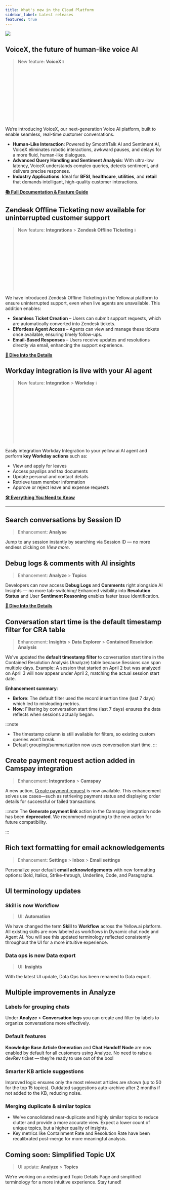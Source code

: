 ```yaml
---
title: What's new in the Cloud Platform
sidebar_label: Latest releases
featured: true
---
```


![](https://i.imgur.com/hIGEIJL.png)

## VoiceX, the future of human-like voice AI 

> New feature: **VoiceX** <img src="https://cdn.yellowmessenger.com/assets/yellow-docs/new.png" alt="drawing" width="5%"/> 


We’re introducing VoiceX, our next-generation Voice AI platform, built to enable seamless, real-time customer conversations.

* **Human-Like Interaction**: Powered by SmoothTalk AI and Sentiment AI, VoiceX eliminates robotic interactions, awkward pauses, and delays for a more fluid, human-like  dialogues.
* **Advanced Query Handling and Sentiment Analysis**: With ultra-low latency, VoiceX understands complex queries, detects sentiment, and delivers precise responses.
* **Industry Applications**: Ideal for **BFSI**, **healthcare**, **utilities**, and **retail** that demands intelligant, high-quality customer interactions.
 
[**📚 Full Documentation & Feature Guide**](https://docs.yellow.ai/docs/platform_concepts/VoiceX/VoiceXIntro)

## Zendesk Offline Ticketing now available for uninterrupted customer support

> New feature: **Integrations** > **Zendesk Offline Ticketing** <img src="https://cdn.yellowmessenger.com/assets/yellow-docs/new.png" alt="drawing" width="5%"/> 

We have introduced Zendesk Offline Ticketing in the Yellow.ai platform to ensure uninterrupted support, even when live agents are unavailable. This addition enables:

- **Seamless Ticket Creation** – Users can submit support requests, which are automatically converted into Zendesk tickets.  
- **Effortless Agent Access** – Agents can view and manage these tickets once available, ensuring timely follow-ups.  
- **Email-Based Responses** – Users receive updates and resolutions directly via email, enhancing the support experience. 

[**📘 Dive Into the Details**](https://docs.yellow.ai/docs/platform_concepts/appConfiguration/zendesk-offline-ticketing)


## Workday integration is live with your AI agent

> New feature: **Integration** > **Workday** <img src="https://cdn.yellowmessenger.com/assets/yellow-docs/new.png" alt="drawing" width="5%"/> 


Easily integration Workday Integration to your yellow.ai AI agent and perform **key Workday actions** such as: 
- View and apply for leaves
- Access payslips and tax documents
- Update personal and contact details
- Retrieve team member information
- Approve or reject leave and expense requests

**[🛠️ Everything You Need to Know](https://docs.yellow.ai/docs/platform_concepts/appConfiguration/workday)**


----------

## Search conversations by Session ID

> Enhancement: **Analyse** 


Jump to any session instantly by searching via Session ID — no more endless clicking on *View more*.

## Debug logs & comments with AI insights

> Enhancement:  **Analyze** > **Topics** 

Developers can now access **Debug Logs** and **Comments** right alongside AI Insights — no more tab-switching!
Enhanced visibility into **Resolution Status** and User **Sentiment Reasoning** enables faster issue identification.

**[📘 Dive Into the Details](https://docs.yellow.ai/docs/platform_concepts/analyze/chat-logs#debug-conversations)**


## Conversation start time is the default timestamp filter for CRA table 

> Enhancement: **Insights** > **Data Explorer** > **Contained Resolution Analysis**

We've updated the **default timestamp filter** to conversation start time in the Contained Resolution Analysis (Analyze) table because Sessions can span multiple days. Example: A session that started on April 2 but was analyzed on April 3 will now appear under April 2, matching the actual session start date.

**Enhancement summary**: 
* **Before**: The default filter used the record insertion time (last 7 days) which led to misleading metrics. 
* **Now**: Filtering by conversation start time (last 7 days) ensures the data reflects when sessions actually began.

:::note

* The timestamp column is still available for filters, so existing custom queries won’t break.
* Default grouping/summarization now uses conversation start time.
:::


## Create payment request action added in Camspay integration 

> Enhancement: **Integrations** > **Camspay**

A new action, [Create payment request](https://docs.yellow.ai/docs/platform_concepts/appConfiguration/camspay#5-generate-camspay-payment-links-in-bot-conversation) is now available. This enhancement solves use cases—such as retrieving payment status and displaying order details for successful or failed transactions.

:::note
The **Generate payment link** action in the Camspay integration node has been **deprecated**. We recommend migrating to the new action for future compatibility.

:::

## Rich text formatting for email acknowledgements

> Enhancement: **Settings** > **Inbox** > **Email settings** 

Personalize your default **email acknowledgements** with new formatting options: Bold, Italics, Strike-through, Underline, Code, and Paragraphs.


## UI terminology updates

### Skill is now Workflow 

> UI: **Automation** 

We have changed the term **Skill** to **Workflow** across the Yellow.ai platform. All existing skills are now labeled as workflows in Dynamic chat node and Agent AI. 
You will see this updated terminology reflected consistently throughout the UI for a more intuitive experience.

### Data ops is now Data export 

> UI: **Insights** 

With the latest UI update, Data Ops has been renamed to Data export. 

## Multiple improvements in Analyze

### Labels for grouping chats

Under **Analyze** > **Conversation logs** you can create and filter by labels to organize conversations more effectively.


### Default features 

**Knowledge Base Article Generation** and **Chat Handoff Node** are now enabled by default for all customers using Analyze.
No need to raise a devRev ticket — they’re ready to use out of the box!

### Smarter KB article suggestions

Improved logic ensures only the most relevant articles are shown (up to 50 for the top 15 topics).
Outdated suggestions auto-archive after 2 months if not added to the KB, reducing noise.


###  Merging duplicate & similar topics

* We've consolidated near-duplicate and highly similar topics to reduce clutter and provide a more accurate view. Expect a lower count of unique topics, but a higher quality of insights.
* Key metrics like Containment Rate and Resolution Rate have been recalibrated post-merge for more meaningful analysis.


## **Coming soon**: Simplified Topic UX 

> UI update: **Analyze** > **Topics** 

We’re working on a redesigned Topic Details Page and simplified terminology for a more intuitive experience. Stay tuned!
